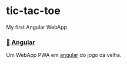 # tic-tac-toe
My first Angular WebApp

<h3>
    <a href="https://angular.io/docs">🔗 Angular</a>
</h3>
<p>Um WebApp PWA em <a href="https://angular.io/docs">angular</a> do jogo da velha.</p>

#
